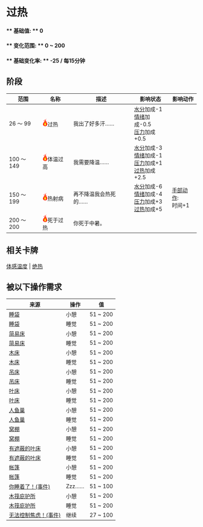 # 过热  
>   
  
#### ** 基础值: ** 0   
#### ** 变化范围: ** 0 ~ 200  
#### ** 基础变化率: ** -25 / 每15分钟  
## 阶段  
范围  |  名称  |  描述  |  影响状态  |  影响动作  
----  |  ----  |  ----  |  ----  |  ----  
26 ～ 99  |  <img decoding="async" src="Sprite/Flame.png" href="a.md" style="max-width:20px;max-height:20px;">过热  |  我出了好多汗……  |  [水分](Hydration.md)加成-1<br>[情绪](Morale.md)加成-0.5<br>[压力](Stress.md)加成+0.5  |    
100 ～ 149  |  <img decoding="async" src="Sprite/Flame.png" href="a.md" style="max-width:20px;max-height:20px;">体温过高  |  我需要降温……  |  [水分](Hydration.md)加成-3<br>[情绪](Morale.md)加成-1<br>[压力](Stress.md)加成+1<br>[过热](Hyperthermia.md)加成+2.5  |    
150 ～ 199  |  <img decoding="async" src="Sprite/Flame.png" href="a.md" style="max-width:20px;max-height:20px;">热射病  |  再不降温我会热死的……  |  [水分](Hydration.md)加成-6<br>[情绪](Morale.md)加成-4<br>[压力](Stress.md)加成+3<br>[过热](Hyperthermia.md)加成+5  |  [手部动作](HandAction.md): <br>时间+1  
200 ～ 200  |  <img decoding="async" src="Sprite/Flame.png" href="a.md" style="max-width:20px;max-height:20px;">死于过热  |  你死于中暑。  |    |    
## 相关卡牌  
[体感温度](TemperaturePerceived.md)  |  [绝热](InsulationHeat.md)  
## 被以下操作需求  
来源  |  操作  |  值  
----  |  ----  |  ----  
[睡袋](BedRoll.md)  |  小憩  |  51 ~ 200  
[睡袋](BedRoll.md)  |  睡觉  |  51 ~ 200  
[简易床](BedRustic.md)  |  小憩  |  51 ~ 200  
[简易床](BedRustic.md)  |  睡觉  |  51 ~ 200  
[木床](BedWooden.md)  |  小憩  |  51 ~ 200  
[木床](BedWooden.md)  |  睡觉  |  51 ~ 200  
[吊床](Hammock.md)  |  小憩  |  51 ~ 200  
[吊床](Hammock.md)  |  睡觉  |  51 ~ 200  
[叶床](LeafBed.md)  |  小憩  |  51 ~ 200  
[叶床](LeafBed.md)  |  睡觉  |  51 ~ 200  
[人鱼巢](MermaidNest.md)  |  小憩  |  51 ~ 200  
[人鱼巢](MermaidNest.md)  |  睡觉  |  51 ~ 200  
[窝棚](Shelter.md)  |  小憩  |  51 ~ 200  
[窝棚](Shelter.md)  |  睡觉  |  51 ~ 200  
[有遮蔽的叶床](ShelteredLeafBed.md)  |  小憩  |  51 ~ 200  
[有遮蔽的叶床](ShelteredLeafBed.md)  |  睡觉  |  51 ~ 200  
[帐篷](TentDeployed.md)  |  小憩  |  51 ~ 200  
[帐篷](TentDeployed.md)  |  睡觉  |  51 ~ 200  
[你睡着了！(事件)](Event_FallingAsleep.md)  |  Zzz……  |  51 ~ 100  
[木筏庇护所](RaftShelter.md)  |  小憩  |  51 ~ 200  
[木筏庇护所](RaftShelter.md)  |  睡觉  |  51 ~ 200  
[无法控制焦虑！(事件)](Event_AnxietyAttack.md)  |  继续  |  27 ~ 100  


<script>document.title="过热 - 卡牌生存百科 Card Survival Wiki";</script>
